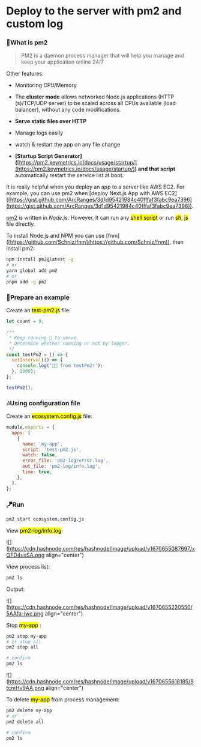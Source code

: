 # Deploy to the server with pm2 and custom log

### 👋What is pm2

> PM2 is a daemon process manager that will help you manage and keep your application online 24/7

Other features:

*   Monitoring CPU/Memory
    
*   The **cluster mode** allows networked Node.js applications (HTTP (s)/TCP/UDP server) to be scaled across all CPUs available (load balancer), without any code modifications.
    
*   **Serve static files over HTTP**
    
*   Manage logs easily
    
*   watch & restart the app on any file change
    
*   **\[Startup Script Generator\](**[https://pm2.keymetrics.io/docs/usage/startup/](https://pm2.keymetrics.io/docs/usage/startup/)**) and that script** automatically restart the service list at boot.
    

It is really helpful when you deploy an app to a server like AWS EC2. For example, you can use pm2 when \[deploy Next.js App with AWS EC2\]([https://gist.github.com/ArcRanges/3d1d95421984c40fffaf3fabc9ea7396](https://gist.github.com/ArcRanges/3d1d95421984c40fffaf3fabc9ea7396)).

[pm2](https://pm2.keymetrics.io/) is written in *Node.js*. However, It can run any <mark>shell script</mark> or run <mark>sh</mark>, <mark>js</mark> file directly.

To install Node.js and NPM you can use \[fnm\]([https://github.com/Schniz/fnm](https://github.com/Schniz/fnm)), then install pm2:

```bash
npm install pm2@latest -g
# or
yarn global add pm2
# or
pnpm add -g pm2
```

### 🥦Prepare an example

Create an <mark>test-pm2.js</mark> file:

```javascript
let count = 0;

/**
 * Keep running 🏃 to serve.
 * Determine whether running or not by logger.
 */
const testPm2 = () => {
  setInterval(() => {
    console.log('🙏👋 from testPm2!');
  }, 1000);
};

testPm2();
```

### 🎶Using configuration file

Create an <mark>ecosystem.config.js</mark> file:

```javascript
module.exports = {
  apps: [
    {
      name: 'my-app',
      script: 'test-pm2.js',
      watch: false,
      error_file: 'pm2-log/error.log',
      out_file: 'pm2-log/info.log',
      time: true,
    },
  ],
};
```

### 🪁Run

```bash
pm2 start ecosystem.config.js
```

View <mark>pm2-log/info.log</mark>:

![](https://cdn.hashnode.com/res/hashnode/image/upload/v1670655087697/xQFD4usSA.png align="center")

View process list:

```bash
pm2 ls
```

Output:

![](https://cdn.hashnode.com/res/hashnode/image/upload/v1670655220550/5AAfa-iwc.png align="center")

Stop <mark>my-app</mark> :

```bash
pm2 stop my-app
# or stop all
pm2 stop all

# confirm
pm2 ls
```

![](https://cdn.hashnode.com/res/hashnode/image/upload/v1670655618185/9tcmHv9AA.png align="center")

To delete <mark>my-app</mark> from process management:

```bash
pm2 delete my-app
# or
pm2 delete all

# confirm
pm2 ls
```